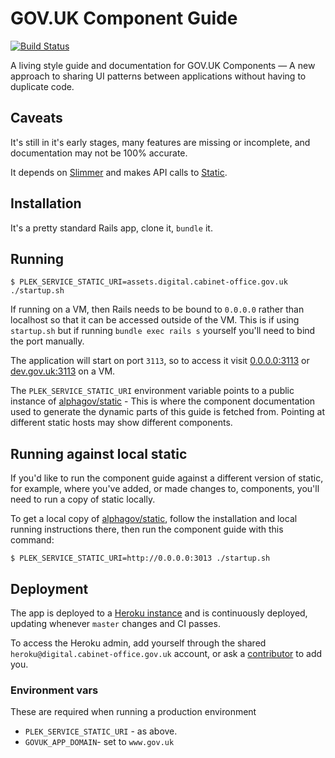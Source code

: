 # GOV.UK Component Guide

[![Build Status](https://travis-ci.org/alphagov/govuk-component-guide.svg)](https://travis-ci.org/alphagov/govuk-component-guide)

A living style guide and documentation for GOV.UK Components &mdash; A new approach to sharing UI patterns between applications without having to duplicate code.

## Caveats

It's still in it's early stages, many features are missing or incomplete, and documentation may not be 100% accurate.

It depends on [Slimmer](https://github.com/alphagov/slimmer) and makes API calls to [Static](https://github.com/alphagov/static).

## Installation

It's a pretty standard Rails app, clone it, `bundle` it.

## Running

```
$ PLEK_SERVICE_STATIC_URI=assets.digital.cabinet-office.gov.uk ./startup.sh
```

If running on a VM, then Rails needs to be bound to `0.0.0.0` rather than localhost so that it can be accessed outside of the VM. This is if using `startup.sh` but if running `bundle exec rails s` yourself you'll need to bind the port manually.

The application will start on port `3113`, so to access it visit [0.0.0.0:3113](http://0.0.0.0:3113/) or [dev.gov.uk:3113](http://dev.gov.uk:3113) on a VM.

The `PLEK_SERVICE_STATIC_URI` environment variable points to a public instance of [alphagov/static](https://github.com/alphagov/static) - This is where the component documentation used to generate the dynamic parts of this guide is fetched from. Pointing at
different static hosts may show different components.

## Running against local static

If you'd like to run the component guide against a different version of static, for example, where you've added, or made changes to, components, you'll need to run a copy of static locally.

To get a local copy of [alphagov/static](https://github.com/alphagov/static), follow the installation and local running instructions there, then run the component guide with this command:

```
$ PLEK_SERVICE_STATIC_URI=http://0.0.0.0:3013 ./startup.sh
```

## Deployment

The app is deployed to a [Heroku instance](https://dashboard.heroku.com/apps/govuk-component-guide/) and is continuously deployed, updating whenever `master` changes and CI passes.

To access the Heroku admin, add yourself through the shared `heroku@digital.cabinet-office.gov.uk` account, or ask a [contributor](https://github.com/alphagov/govuk-component-guide/graphs/contributors) to add you.

### Environment vars

These are required when running a production environment

- `PLEK_SERVICE_STATIC_URI` - as above.
- `GOVUK_APP_DOMAIN`- set to `www.gov.uk`
